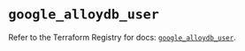 # `google_alloydb_user`

Refer to the Terraform Registry for docs: [`google_alloydb_user`](https://registry.terraform.io/providers/hashicorp/google-beta/5.36.0/docs/resources/google_alloydb_user).
